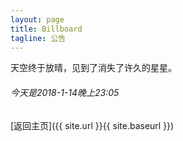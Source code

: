 ```yaml
---
layout: page
title: Billboard
tagline: 公告
---
```


天空终于放晴，见到了消失了许久的星星。

###### 今天是2018-1-14晚上23:05


[返回主页]({{ site.url }}{{ site.baseurl }})
